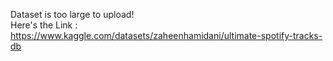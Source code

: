 Dataset is too large to upload! <br>
Here's the Link : https://www.kaggle.com/datasets/zaheenhamidani/ultimate-spotify-tracks-db
